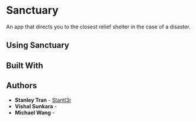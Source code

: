 # Sanctuary
An app that directs you to the closest relief shelter in the case of a disaster. 

## Using Sanctuary

## Built With

## Authors
* **Stanley Tran** - [Stantl3r](https://github.com/Stantl3r/Naze)
* **Vishal Sunkara** - 
* **Michael Wang** - 
